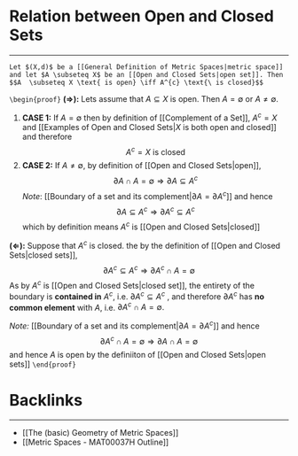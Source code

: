 # Relation between Open and Closed Sets
---
```ad-Theorem
Let $(X,d)$ be a [[General Definition of Metric Spaces|metric space]] and let $A \subseteq X$ be an [[Open and Closed Sets|open set]]. Then
$$A  \subseteq X \text{ is open} \iff A^{c} \text{\ is closed}$$
```

`\begin{proof}`
**($\Rightarrow$):**
Lets assume that $A \subseteq X$ is open. Then $A = \emptyset$ or $A \neq \emptyset$. 
1. **CASE 1:** If $A = \emptyset$ then by definition of [[Complement of a Set]], $A^{c} = X$ and [[Examples of Open and Closed Sets|$X$ is both open and closed]] and therefore
$$A^{c}= X \text{ is closed}$$
2. **CASE 2:** If $A \neq \emptyset$, by definition of [[Open and Closed Sets|open]], 
$$\partial A \cap A = \emptyset \Rightarrow \partial A \subseteq A^{c}$$
*Note*: [[Boundary of a set and its complement|$\partial A = \partial A^{c}$]]  and hence
$$\partial A \subseteq A^{c} \Rightarrow \partial A^{c} \subseteq A^{c}$$ which by definition means $A^{c}$ is [[Open and Closed Sets|closed]]

**($\Leftarrow$):** 
Suppose that $A^{c}$ is closed. the  by the definition of [[Open and Closed Sets|closed sets]],
$$\partial A ^{c}\subseteq A^{c} \Rightarrow \partial A^{c} \cap A = \emptyset$$
As by $A^{c}$ is [[Open and Closed Sets|closed set]], the entirety of the boundary is **contained in** $A^{c}$, i.e.  $\partial A^{c} \subseteq A^{c}$ , and therefore $\partial A^{c}$ has **no common element** with $A$, i.e. $\partial A^{c} \cap A = \emptyset.$

*Note:*  [[Boundary of a set and its complement|$\partial A = \partial A^{c}$]]  and hence
$$\partial A^{c} \cap A = \emptyset \Rightarrow \partial A \cap  A = \emptyset$$
and hence $A$ is open by the definiiton of [[Open and Closed Sets|open sets]]
`\end{proof}`

# Backlinks
---
- [[The (basic) Geometry of Metric Spaces]]
- [[Metric Spaces - MAT00037H Outline]]